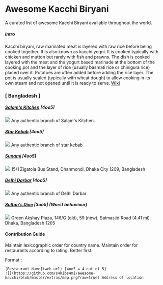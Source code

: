 # Awesome Kacchi Biryani
A curated list of awesome Kacchi Biryani available throughout the world.

##### Intro
Kacchi biryani, raw marinated meat is layered with raw rice before being cooked together. It is also known as kacchi yeqni. It is cooked typically with chicken and mutton but rarely with fish and prawns. The dish is cooked layered with the meat and the yogurt based marinade at the bottom of the cooking pot and the layer of rice (usually basmati rice or chinigura rice) placed over it. Potatoes are often added before adding the rice layer. The pot is usually sealed (typically with wheat dough) to allow cooking in its own steam and not opened until it is ready to serve. [Wiki](https://en.wikipedia.org/wiki/Biryani)


### [ Bangladesh ]

##### [Salam's Kitchen](https://www.facebook.com/salamskitchen/) [4oo5]
![](https://github.com/s4kibs4mi/awesome-kacchi/blob/master/extras/map.png?raw=true) Any authentic branch of Salam's Kitchen.


##### [Star Kebab](https://www.facebook.com/pages/Star-Kabab-Restaurant-Dhanmondi/261882117158868) [4oo5]
![](https://github.com/s4kibs4mi/awesome-kacchi/blob/master/extras/map.png?raw=true) Any authentic branch of star kebab

##### [Sunami](https://www.facebook.com/pages/Sunami/570477952978285) [4oo5]
![](https://github.com/s4kibs4mi/awesome-kacchi/blob/master/extras/map.png?raw=true) 15/1 Zigatola Bus Stand, Dhanmondi, Dhaka City 1209, Bangladesh

##### [Delhi Darbar](https://www.facebook.com/DelhiDarbarOfficial/) [4oo5]
![](https://github.com/s4kibs4mi/awesome-kacchi/blob/master/extras/map.png?raw=true) Any authentic branch of Delhi Darbar

##### [Sultan's Dine](https://www.facebook.com/dinelikeasultan/) [3oo5] (Worst behaviour)
![](https://github.com/s4kibs4mi/awesome-kacchi/blob/master/extras/map.png?raw=true) Green Akshay Plaza, 146/G (old), 59 (new), Satmasjid Road (4.41 mi)
Dhaka, Bangladesh 1205

#### Contribution Guide
Maintain lexicographic order for country name. Maintain order for restaurants according to rating. Better first.

Format :
```
[Restaurant Name](web_url) [4oo5 = 4 out of 5]
![](https://github.com/s4kibs4mi/awesome-kacchi/blob/master/extras/map.png?raw=true) Address of location
```
